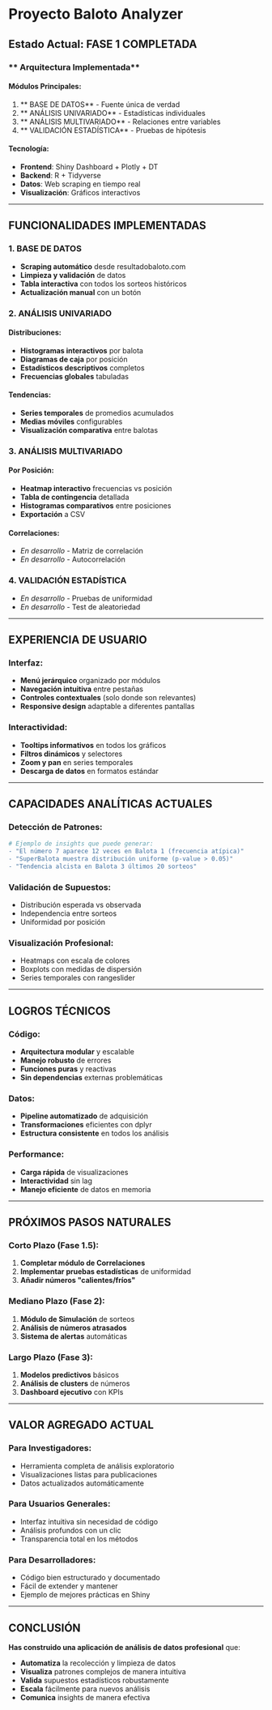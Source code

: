 # **Proyecto Baloto Analyzer**

##  **Estado Actual: FASE 1 COMPLETADA**

### ** Arquitectura Implementada**

#### **Módulos Principales:**
1. ** BASE DE DATOS** - Fuente única de verdad
2. ** ANÁLISIS UNIVARIADO** - Estadísticas individuales
3. ** ANÁLISIS MULTIVARIADO** - Relaciones entre variables
4. ** VALIDACIÓN ESTADÍSTICA** - Pruebas de hipótesis

#### **Tecnología:**
- **Frontend**: Shiny Dashboard + Plotly + DT
- **Backend**: R + Tidyverse
- **Datos**: Web scraping en tiempo real
- **Visualización**: Gráficos interactivos

---

##  **FUNCIONALIDADES IMPLEMENTADAS**

### **1.  BASE DE DATOS**
-  **Scraping automático** desde resultadobaloto.com
-  **Limpieza y validación** de datos
-  **Tabla interactiva** con todos los sorteos históricos
-  **Actualización manual** con un botón

### **2.  ANÁLISIS UNIVARIADO**

#### **Distribuciones:**
-  **Histogramas interactivos** por balota
-  **Diagramas de caja** por posición
-  **Estadísticos descriptivos** completos
-  **Frecuencias globales** tabuladas

#### **Tendencias:**
-  **Series temporales** de promedios acumulados
-  **Medias móviles** configurables
-  **Visualización comparativa** entre balotas

### **3.  ANÁLISIS MULTIVARIADO**

#### **Por Posición:**
-  **Heatmap interactivo** frecuencias vs posición
-  **Tabla de contingencia** detallada
-  **Histogramas comparativos** entre posiciones
-  **Exportación** a CSV

#### **Correlaciones:**
-  *En desarrollo* - Matriz de correlación
-  *En desarrollo* - Autocorrelación

### **4.  VALIDACIÓN ESTADÍSTICA**
-  *En desarrollo* - Pruebas de uniformidad
-  *En desarrollo* - Test de aleatoriedad

---

##  **EXPERIENCIA DE USUARIO**

### **Interfaz:**
-  **Menú jerárquico** organizado por módulos
-  **Navegación intuitiva** entre pestañas
-  **Controles contextuales** (solo donde son relevantes)
-  **Responsive design** adaptable a diferentes pantallas

### **Interactividad:**
-  **Tooltips informativos** en todos los gráficos
-  **Filtros dinámicos** y selectores
-  **Zoom y pan** en series temporales
-  **Descarga de datos** en formatos estándar

---

##  **CAPACIDADES ANALÍTICAS ACTUALES**

### **Detección de Patrones:**
```r
# Ejemplo de insights que puede generar:
- "El número 7 aparece 12 veces en Balota 1 (frecuencia atípica)"
- "SuperBalota muestra distribución uniforme (p-value > 0.05)"
- "Tendencia alcista en Balota 3 últimos 20 sorteos"
```

### **Validación de Supuestos:**
- Distribución esperada vs observada
- Independencia entre sorteos
- Uniformidad por posición

### **Visualización Profesional:**
- Heatmaps con escala de colores
- Boxplots con medidas de dispersión
- Series temporales con rangeslider

---

##  **LOGROS TÉCNICOS**

### **Código:**
-  **Arquitectura modular** y escalable
-  **Manejo robusto** de errores
-  **Funciones puras** y reactivas
-  **Sin dependencias** externas problemáticas

### **Datos:**
-  **Pipeline automatizado** de adquisición
-  **Transformaciones** eficientes con dplyr
-  **Estructura consistente** en todos los análisis

### **Performance:**
-  **Carga rápida** de visualizaciones
-  **Interactividad** sin lag
-  **Manejo eficiente** de datos en memoria

---

##  **PRÓXIMOS PASOS NATURALES**

### **Corto Plazo (Fase 1.5):**
1. **Completar módulo de Correlaciones**
2. **Implementar pruebas estadísticas** de uniformidad
3. **Añadir números "calientes/fríos"**

### **Mediano Plazo (Fase 2):**
1. **Módulo de Simulación** de sorteos
2. **Análisis de números atrasados**
3. **Sistema de alertas** automáticas

### **Largo Plazo (Fase 3):**
1. **Modelos predictivos** básicos
2. **Análisis de clusters** de números
3. **Dashboard ejecutivo** con KPIs

---

##  **VALOR AGREGADO ACTUAL**

### **Para Investigadores:**
- Herramienta completa de análisis exploratorio
- Visualizaciones listas para publicaciones
- Datos actualizados automáticamente

### **Para Usuarios Generales:**
- Interfaz intuitiva sin necesidad de código
- Análisis profundos con un clic
- Transparencia total en los métodos

### **Para Desarrolladores:**
- Código bien estructurado y documentado
- Fácil de extender y mantener
- Ejemplo de mejores prácticas en Shiny

---

##  **CONCLUSIÓN**

**Has construido una aplicación de análisis de datos profesional** que:

-  **Automatiza** la recolección y limpieza de datos
-  **Visualiza** patrones complejos de manera intuitiva  
-  **Valida** supuestos estadísticos robustamente
-  **Escala** fácilmente para nuevos análisis
-  **Comunica** insights de manera efectiva
